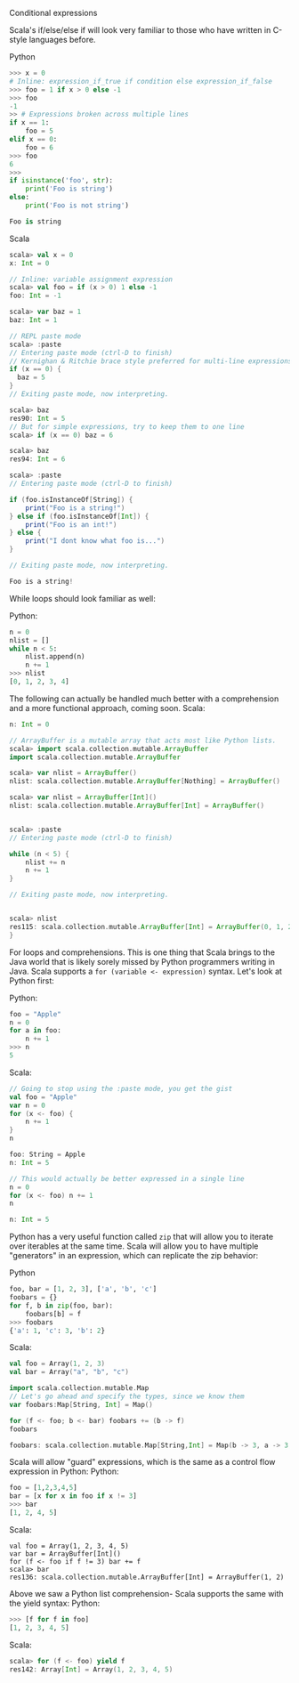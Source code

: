 Conditional expressions

Scala's if/else/else if will look very familiar to those who have written in C-style languages before. 

Python
```python
>>> x = 0
# Inline: expression_if_true if condition else expression_if_false
>>> foo = 1 if x > 0 else -1
>>> foo
-1
>> # Expressions broken across multiple lines
if x == 1:
    foo = 5
elif x == 0:
    foo = 6
>>> foo
6
>>>
if isinstance('foo', str):
    print('Foo is string')
else:
    print('Foo is not string')

Foo is string
```

Scala
```scala
scala> val x = 0
x: Int = 0

// Inline: variable assignment expression
scala> val foo = if (x > 0) 1 else -1
foo: Int = -1

scala> var baz = 1
baz: Int = 1

// REPL paste mode
scala> :paste
// Entering paste mode (ctrl-D to finish)
// Kernighan & Ritchie brace style preferred for multi-line expressions
if (x == 0) {
  baz = 5
}
// Exiting paste mode, now interpreting.

scala> baz
res90: Int = 5
// But for simple expressions, try to keep them to one line
scala> if (x == 0) baz = 6

scala> baz
res94: Int = 6

scala> :paste
// Entering paste mode (ctrl-D to finish)

if (foo.isInstanceOf[String]) {
    print("Foo is a string!")
} else if (foo.isInstanceOf[Int]) {
    print("Foo is an int!")
} else {
    print("I dont know what foo is...")
}

// Exiting paste mode, now interpreting.

Foo is a string!
```

While loops should look familiar as well: 

Python:
```python
n = 0
nlist = []
while n < 5:
    nlist.append(n)
    n += 1
>>> nlist
[0, 1, 2, 3, 4]
```

The following can actually be handled much better with a comprehension and a more functional approach, coming soon. 
Scala:
```scala
n: Int = 0

// ArrayBuffer is a mutable array that acts most like Python lists. 
scala> import scala.collection.mutable.ArrayBuffer
import scala.collection.mutable.ArrayBuffer

scala> var nlist = ArrayBuffer()
nlist: scala.collection.mutable.ArrayBuffer[Nothing] = ArrayBuffer()

scala> var nlist = ArrayBuffer[Int]()
nlist: scala.collection.mutable.ArrayBuffer[Int] = ArrayBuffer()


scala> :paste
// Entering paste mode (ctrl-D to finish)

while (n < 5) {
    nlist += n
    n += 1
}

// Exiting paste mode, now interpreting.


scala> nlist
res115: scala.collection.mutable.ArrayBuffer[Int] = ArrayBuffer(0, 1, 2, 3, 4)
}
```

For loops and comprehensions. This is one thing that Scala brings to the Java world that is likely sorely missed by Python programmers writing in Java. Scala supports a `for (variable <- expression)` syntax. Let's look at Python first:

Python: 
```python
foo = "Apple"
n = 0
for a in foo:
    n += 1
>>> n
5
```

Scala:
```scala
// Going to stop using the :paste mode, you get the gist
val foo = "Apple"
var n = 0
for (x <- foo) {
    n += 1
}
n

foo: String = Apple
n: Int = 5

// This would actually be better expressed in a single line
n = 0
for (x <- foo) n += 1
n

n: Int = 5
```

Python has a very useful function called `zip` that will allow you to iterate over iterables at the same time. Scala will allow you to have multiple "generators" in an expression, which can replicate the zip behavior: 

Python
```python
foo, bar = [1, 2, 3], ['a', 'b', 'c']
foobars = {}
for f, b in zip(foo, bar):
    foobars[b] = f
>>> foobars
{'a': 1, 'c': 3, 'b': 2}
```

Scala: 
```scala
val foo = Array(1, 2, 3)
val bar = Array("a", "b", "c")

import scala.collection.mutable.Map
// Let's go ahead and specify the types, since we know them
var foobars:Map[String, Int] = Map()

for (f <- foo; b <- bar) foobars += (b -> f)
foobars

foobars: scala.collection.mutable.Map[String,Int] = Map(b -> 3, a -> 3, c -> 3)
```

Scala will allow "guard" expressions, which is the same as a control flow expression in Python: 
Python:
```python
foo = [1,2,3,4,5]
bar = [x for x in foo if x != 3]
>>> bar
[1, 2, 4, 5]
```

Scala:
```
val foo = Array(1, 2, 3, 4, 5)
var bar = ArrayBuffer[Int]()
for (f <- foo if f != 3) bar += f
scala> bar
res136: scala.collection.mutable.ArrayBuffer[Int] = ArrayBuffer(1, 2)
```

Above we saw a Python list comprehension- Scala supports the same with the yield syntax: 
Python:
```python
>>> [f for f in foo]
[1, 2, 3, 4, 5]
```
Scala:
```scala
scala> for (f <- foo) yield f
res142: Array[Int] = Array(1, 2, 3, 4, 5)
```



